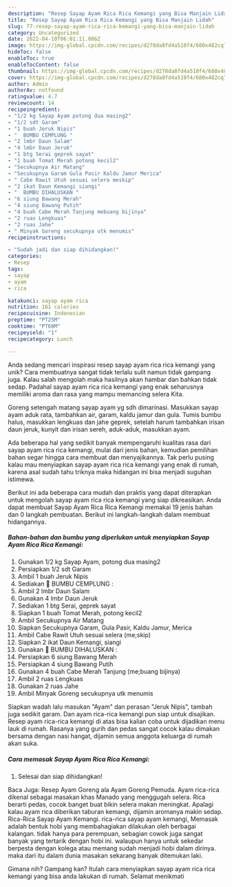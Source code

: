 ```yaml
---
description: "Resep Sayap Ayam Rica Rica Kemangi yang Bisa Manjain Lidah"
title: "Resep Sayap Ayam Rica Rica Kemangi yang Bisa Manjain Lidah"
slug: 77-resep-sayap-ayam-rica-rica-kemangi-yang-bisa-manjain-lidah
category: Uncategorized
date: 2022-04-10T06:01:11.086Z
image: https://img-global.cpcdn.com/recipes/d278da8fd4a510f4/680x482cq70/sayap-ayam-rica-rica-kemangi-foto-resep-utama.jpg
hideToc: false
enableToc: true
enableTocContent: false
thumbnail: https://img-global.cpcdn.com/recipes/d278da8fd4a510f4/680x482cq70/sayap-ayam-rica-rica-kemangi-foto-resep-utama.jpg
cover: https://img-global.cpcdn.com/recipes/d278da8fd4a510f4/680x482cq70/sayap-ayam-rica-rica-kemangi-foto-resep-utama.jpg
author: Admin
authorAv: notfound
ratingvalue: 4.7
reviewcount: 14
recipeingredient:
- "1/2 kg Sayap Ayam potong dua masing2"
- "1/2 sdt Garam"
- "1 buah Jeruk Nipis"
- "  BUMBU CEMPLUNG "
- "2 lmbr Daun Salam"
- "4 lmbr Daun Jeruk"
- "1 btg Serai geprek sayat"
- "1 buah Tomat Merah potong kecil2"
- "Secukupnya Air Matang"
- "Secukupnya Garam Gula Pasir Kaldu Jamur Merica"
- " Cabe Rawit Utuh sesuai selera meskip"
- "2 ikat Daun Kemangi siangi"
- "  BUMBU DIHALUSKAN "
- "6 siung Bawang Merah"
- "4 siung Bawang Putih"
- "4 buah Cabe Merah Tanjung mebuang bijinya"
- "2 ruas Lengkuas"
- "2 ruas Jahe"
- " Minyak Goreng secukupnya utk menumis"
recipeinstructions:

- "Sudah jadi dan siap dihidangkan!"
categories:
- Resep
tags:
- sayap
- ayam
- rica

katakunci: sayap ayam rica 
nutrition: 161 calories
recipecuisine: Indonesian
preptime: "PT25M"
cooktime: "PT60M"
recipeyield: "1"
recipecategory: Lunch

---
```





Anda sedang mencari inspirasi resep sayap ayam rica rica kemangi yang unik? Cara membuatnya sangat tidak terlalu sulit namun tidak gampang juga. Kalau salah mengolah maka hasilnya akan hambar dan bahkan tidak sedap. Padahal sayap ayam rica rica kemangi yang enak seharusnya memiliki aroma dan rasa yang mampu memancing selera Kita.





Goreng setengah matang sayap ayam yg sdh dimarinasi. Masukkan sayap ayam aduk rata, tambahkan air, garam, kaldu jamur dan gula. Tumis bumbu halus, masukkan lengkuas dan jahe geprek, setelah harum tambahkan irisan daun jeruk, kunyit dan irisan sereh, aduk-aduk, masukkan ayam.

Ada beberapa hal yang sedikit banyak mempengaruhi kualitas rasa dari sayap ayam rica rica kemangi, mulai dari jenis bahan, kemudian pemilihan bahan segar hingga cara membuat dan menyajikannya. Tak perlu pusing kalau mau menyiapkan sayap ayam rica rica kemangi yang enak di rumah, karena asal sudah tahu triknya maka hidangan ini bisa menjadi suguhan istimewa.






Berikut ini ada beberapa cara mudah dan praktis yang dapat diterapkan untuk mengolah sayap ayam rica rica kemangi yang siap dikreasikan. Anda dapat membuat Sayap Ayam Rica Rica Kemangi memakai 19 jenis bahan dan 0 langkah pembuatan. Berikut ini langkah-langkah dalam membuat hidangannya.

<!--inarticleads1-->

##### Bahan-bahan dan bumbu yang diperlukan untuk menyiapkan Sayap Ayam Rica Rica Kemangi:

1. Gunakan 1/2 kg Sayap Ayam, potong dua masing2
1. Persiapkan 1/2 sdt Garam
1. Ambil 1 buah Jeruk Nipis
1. Sediakan  🍗 BUMBU CEMPLUNG :
1. Ambil 2 lmbr Daun Salam
1. Gunakan 4 lmbr Daun Jeruk
1. Sediakan 1 btg Serai, geprek sayat
1. Siapkan 1 buah Tomat Merah, potong kecil2
1. Ambil Secukupnya Air Matang
1. Siapkan Secukupnya Garam, Gula Pasir, Kaldu Jamur, Merica
1. Ambil  Cabe Rawit Utuh sesuai selera (me;skip)
1. Siapkan 2 ikat Daun Kemangi, siangi
1. Gunakan  🍗 BUMBU DIHALUSKAN :
1. Persiapkan 6 siung Bawang Merah
1. Persiapkan 4 siung Bawang Putih
1. Gunakan 4 buah Cabe Merah Tanjung (me;buang bijinya)
1. Ambil 2 ruas Lengkuas
1. Gunakan 2 ruas Jahe
1. Ambil  Minyak Goreng secukupnya utk menumis


Siapkan wadah lalu masukan &#34;Ayam&#34; dan perasan &#34;Jeruk Nipis&#34;, tambah juga sedikit garam. Dan ayam rica-rica kemangi pun siap untuk disajikan. Resep ayam rica-rica kemangi di atas bisa kalian coba untuk dijadikan menu lauk di rumah. Rasanya yang gurih dan pedas sangat cocok kalau dimakan bersama dengan nasi hangat, dijamin semua anggota keluarga di rumah akan suka. 

<!--inarticleads2-->

##### Cara memasak Sayap Ayam Rica Rica Kemangi:


1. Selesai dan siap dihidangkan!

Baca Juga: Resep Ayam Goreng ala Ayam Goreng Pemuda. Ayam rica-rica dikenal sebagai masakan khas Manado yang menggugah selera. Rica berarti pedas, cocok banget buat bikin selera makan meningkat. Apalagi kalau ayam rica diberikan taburan kemangi, dijamin aromanya makin sedap. Rica-Rica Sayap Ayam Kemangi. rica-rica sayap ayam kemangi, Memasak adalah bentuk hobi yang membahagiakan dilakukan oleh berbagai kalangan. tidak hanya para perempuan, sebagian cowok juga sangat banyak yang tertarik dengan hobi ini. walaupun hanya untuk sekedar berpesta dengan kolega atau memang sudah menjadi hobi dalam dirinya. maka dari itu dalam dunia masakan sekarang banyak ditemukan laki. 

Gimana nih? Gampang kan? Itulah cara menyiapkan sayap ayam rica rica kemangi yang bisa anda lakukan di rumah. Selamat menikmati
